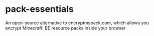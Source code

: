 # pack-essentials
An open-source alternative to encryptmypack.com, which allows you encrypt Minecraft: BE resource packs inside your browser
